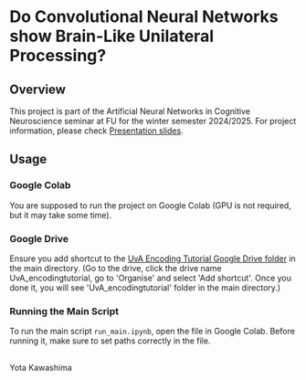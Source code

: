 # Do Convolutional Neural Networks show Brain-Like Unilateral Processing? 

## Overview
This project is part of the Artificial Neural Networks in Cognitive Neuroscience seminar at FU for the winter semester 2024/2025. For project information, please check [Presentation slides](https://github.com/yotaKawashima/UnilateralProcessingInCNN/blob/main/Kawashima_20241018_NeuroAISeminar%40FU.pdf).


## Usage
### Google Colab
You are supposed to run the project on Google Colab (GPU is not required, but it may take some time).

### Google Drive
Ensure you add shortcut to the [UvA Encoding Tutorial Google Drive folder](https://drive.google.com/drive/folders/1AjDOejWLjfXGkr-hK07SZJ_4ni1nypjw?usp=drive_link) in the main directory. (Go to the drive, click the drive name UvA_encodingtutorial, go to 'Organise' and select 'Add shortcut'. Once you done it, you will see 'UvA_encodingtutorial' folder in the main directory.)

### Running the Main Script
To run the main script `run_main.ipynb`, open the file in Google Colab. Before running it, make sure to set paths correctly in the file.

## 
Yota Kawashima